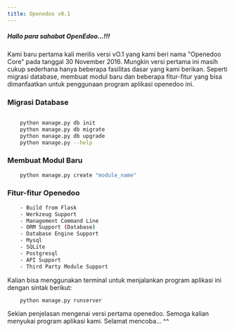 ```yaml
---
title: Openedoo v0.1
---
```


##### Hallo para sahabat OpenEdoo...!!!

Kami baru pertama kali merilis versi vO.1 yang kami beri nama "Openedoo Core" pada tanggal 30 November 2016. Mungkin versi pertama ini masih cukup sederhana hanya beberapa fasilitas dasar yang kami berikan. Seperti migrasi database, membuat modul baru dan beberapa fitur-fitur yang bisa dimanfaatkan untuk penggunaan program aplikasi openedoo ini.

### Migrasi Database
```sh

	python manage.py db init
	python manage.py db migrate
	python manage.py db upgrade
	python manage.py --help 
```

### Membuat Modul Baru
```sh 
	python manage.py create "module_name" 
```

### Fitur-fitur Openedoo
```sh
	- Build from Flask
	- Werkzeug Support
	- Management Command Line
	- ORM Support (Database)
	- Database Engine Support
	- Mysql
	- SQLite
	- Postgresql
	- API Support
	- Third Party Module Support
```

Kalian bisa menggunakan terminal untuk menjalankan program aplikasi ini dengan sintak berikut:

```sh 
	python manage.py runserver 
```

Sekian penjelasan mengenai versi pertama openedoo. Semoga kalian menyukai program aplikasi kami. Selamat mencoba... ^^
